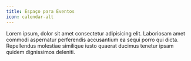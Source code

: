 ```yaml
---
title: Espaço para Eventos
icon: calendar-alt
---
```


Lorem ipsum, dolor sit amet consectetur adipisicing elit. Laboriosam amet commodi aspernatur perferendis accusantium ea sequi porro qui dicta. Repellendus molestiae similique iusto quaerat ducimus tenetur ipsam quidem dignissimos deleniti.